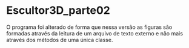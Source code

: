 # Escultor3D_parte02
O  programa foi alterado de forma que nessa versão as figuras são formadas através da leitura de um arquivo de texto externo e não mais através dos métodos de uma única classe.
